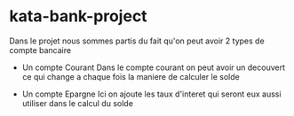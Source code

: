 # kata-bank-project

Dans le projet nous sommes partis du fait qu'on peut avoir 2 types de compte bancaire
- Un compte Courant
    Dans le compte courant on peut avoir un decouvert ce qui change a chaque fois la maniere de calculer le solde

- Un compte Epargne
    Ici on ajoute les taux d'interet qui seront eux aussi utiliser dans le calcul du solde



